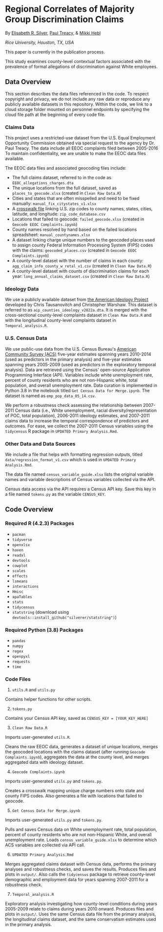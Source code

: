 # Regional Correlates of Majority Group Discrimination Claims

By [Elisabeth R. Silver](es61@rice.edu), [Paul Treacy](paulctreacy@gmail.com), & [Mikki Hebl](hebl@rice.edu)

*Rice University, Houston, TX, USA*


This paper is currently in the publication process.

This study examines county-level contextual factors associated with the prevalence of formal allegations of discrimination against White employees.

## Data Overview


This section describes the data files referenced in the code. To respect copyright and privacy, we do not include any raw data or reproduce any publicly available datasets in this repository. Within the code, we link to a cloud storage folder mounted on personnel endpoints by specifying the cloud file path at the beginning of every code file. 


### Claims Data


This project uses a restricted-use dataset from the U.S. Equal Employment Opportunity Commission obtained via special request to the agency by Dr. Paul Treacy. The data include all EEOC complaints filed between 2005-2016 To maintain confidentiality, we are unable to make the EEOC data files available. 

The EEOC data files and associated geocoding files include:

- The full claims dataset, referred to in the code as `EEOC_allegations_charges.dta`
- The unique locations from the  full dataset, saved as `places_to_geocode.xlsx` (created in `Clean Raw Data.R`)
- Cities and states that are often misspelled and need to be fixed manually: `manual_fix_citystates_v1.xlsx`
- A [crosswalk file](https://www.unitedstateszipcodes.org/zip-code-database/) linking U.S. zip codes to county names, states, cities, latitude, and longitude: `zip_code_database.csv`
- Locations that failed to geocode: `failed_geocode.xlsx` (created in `Geocode EEOC Complaints.ipynb`)
- County names resolved by hand based on the failed locations spreadsheet: `manual_countynames.xlsx`
- A dataset linking charge unique numbers to the geocoded places used to assign county Federal Information Processing System (FIPS) codes with the claims: `geocoded_places.csv` (created in `Geocode EEOC Complaints.ipynb`)
- A county-level dataset with the number of claims in each county: `agg_claim_info_county_w_retal_v1.csv` (created in `Clean Raw Data.R`)
- A county-level dataset with counts of discrimination claims for each year: `long_annual_claims_dataset.csv` (created in `Clean Raw Data.R`)


### Ideology Data


We use a publicly available dataset from [the American Ideology Project](https://dataverse.harvard.edu/file.xhtml?fileId=6690216&version=1.0) developed by Chris Tausanovitch and Christopher Warshaw. This dataset is referred to as `aip_counties_ideology_v2022a.dta`. It is merged with the cross-sectional county-level complaints dataset in `Clean Raw Data.R` and with the longitudinal county-level complaints dataset in `Temporal_analysis.R`.


### U.S. Census Data


We use public-use data from the U.S. Census Bureau's [American Community Survey (ACS)](https://www.census.gov/data/developers/data-sets/acs-5year.html) five-year estimates spanning years 2010-2014 (used as predictors in the primary analysis) and five-year estimates spanning years 2005-2009 (used as predictors in the exploratory temporal analysis). Data are retrieved using the Census' open-source Application Programming Interface (API). Variables include white unemployment rate, percent of county residents who are not non-Hispanic white, total population, and overall unemployment rate. Data curation is implemented in Python 3.8 in the notebook titled `Get Census Data for Merge.ipynb`. The  dataset is named as `emp_pop_data_05_14.csv`.

We perform a robustness check assessing the relationship between 2007-2011 Census data (i.e., White unemployment, racial diversity/representation of POC, total population), 2006-2011 ideology estimates, and 2007-2011 claims data to increase the temporal correspondence of predictors and outcomes. For ease, we collect the 2007-2011 Census variables using the `tidycensus` R package in `UPDATED Primary Analysis.Rmd`.

### Other Data and Data Sources


We include a file that helps with formatting regression outputs, titled `data/regression_format_v1.csv` which is used in `UPDATED Primary Analysis.Rmd`.

The data file named `census_variable_guide.xlsx` lists the original variable names and variable descriptions of Census variables collected via the API. 

Census data access via the API requires a Census API key. Save this key in a file named `tokens.py` as the variable `CENSUS_KEY`.


## Code Overview


### Required R (4.2.3) Packages


- `pacman`
- `tidyverse`
- `openxlsx`
- `haven`
- `readxl`
- `devtools`
- `cowplot`
- `scales`
- `effects`
- `lsmeans`
- `interactions`
- `Hmisc`
- `apaTables`
- `stats`
- `tidycensus`
- `statstring` (download using `devtools::install_github("silverer/statstring")`)


### Required Python (3.8) Packages


- `pandas`
- `numpy`
- `regex`
- `openpyxl`
- `requests`
- `time`


### Code Files


1. `utils.R` and `utils.py`

Contains helper functions for other scripts.


2. `tokens.py`

Contains your Census API key, saved as `CENSUS_KEY = [YOUR_KEY_HERE]`


3. `Clean Raw Data.R`

Imports user-generated `utils.R`.

Cleans the raw EEOC data, generates a dataset of unique locations, merges the geocoded locations with the claims dataset (after running `Geocode Complaints.ipynb`), aggregates the data at the county level, and merges aggregated data with ideology dataset. 


4. `Geocode Complaints.ipynb`

Imports user-generated `utils.py` and `tokens.py`.

Creates a crosswalk mapping unique charge numbers onto state and county FIPS codes. Also generates a file with locations that failed to geocode.


5. `Get Census Data for Merge.ipynb`

Imports user-generated `utils.py` and `tokens.py`.

Pulls and saves Census data on White unemployment rate, total population, percent of county residents who are not non-Hispanic  White, and overall unemployment rate. Loads `census_variable_guide.xlsx` to determine which ACS variables are collected via API call.


6. `UPDATED Primary Analysis.Rmd`

Merges aggregated claims dataset with Census data, performs the primary analyses and robustness checks, and saves the results. Produces files and plots in `output/`.  Also calls the `tidycensus` package to retrieve county-level demographic and employment data for years spanning 2007-2011 for a robustness check. 

7. `Temporal_analysis.R`

Exploratory analysis investigating how county-level conditions during years 2005-2009 relate to claims during years 2010 onward. Produces files and plots in `output/`. Uses the same Census data file from the primary analysis, the longitudinal claims dataset, and the same conservatism estimates used in the primary analysis. 
